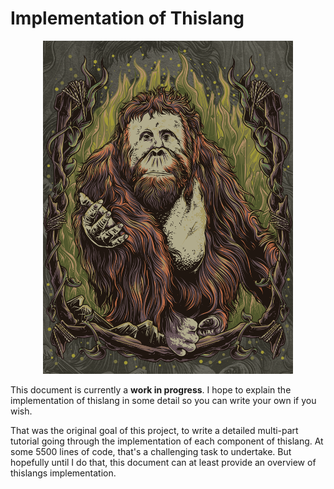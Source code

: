 # Implementation of Thislang

<p align="center">
  <img src="https://raw.githubusercontent.com/BlueBlazin/thislang/master/mascot.png" width="400" height="533" alt="orangutan mascot"/>
</p>

This document is currently a **work in progress**. I hope to explain the implementation of thislang in some detail so you can write your own if you wish.

That was the original goal of this project, to write a detailed multi-part tutorial going through the implementation of each component of thislang. At some 5500 lines of code, that's a challenging task to undertake. But hopefully until I do that, this document can at least provide an overview of thislangs implementation.
